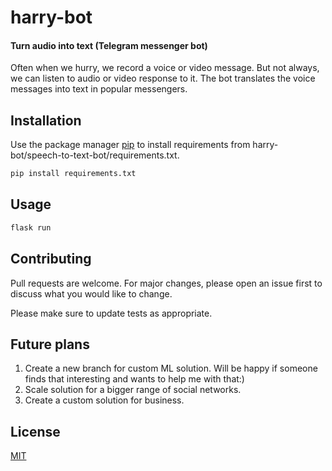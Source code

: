 # harry-bot

#### Turn audio into text (Telegram messenger bot)

Often when we hurry, we record a voice or video message. But not always, we can listen to audio or video response to it. The bot translates the voice messages into text in popular messengers.

## Installation

Use the package manager [pip](https://pip.pypa.io/en/stable/) to install requirements from harry-bot/speech-to-text-bot/requirements.txt.

```bash
pip install requirements.txt
```

## Usage

```python
flask run
```

## Contributing
Pull requests are welcome. For major changes, please open an issue first to discuss what you would like to change.

Please make sure to update tests as appropriate.

## Future plans
1. Create a new branch for custom ML solution. Will be happy if someone finds that interesting and wants to help me with that:)
2. Scale solution for a bigger range of social networks.
3. Create a custom solution for business.

## License
[MIT](https://choosealicense.com/licenses/mit/)
